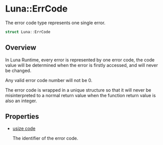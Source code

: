 # Luna::ErrCode
The error code type represents one single error. 

```c++
struct Luna::ErrCode
```

## Overview
In Luna Runtime, every error is represented by one error code, the code value will be determined when the error is firstly accessed, and will never be changed.

Any valid error code number will not be 0.

The error code is wrapped in a unique structure so that it will never be misinterpreted to a normal return value when the function return value is also an integer. 

## Properties
* [usize code](struct_luna_1_1_err_code_1a77ca0743e6dd02f1f1ca0b3f5a772388.md)

    The identifier of the error code. 

